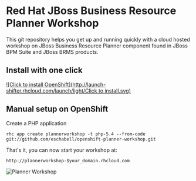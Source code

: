 Red Hat JBoss Business Resource Planner Workshop
================================================
This git repository helps you get up and running quickly with a 
cloud hosted workshop on JBoss Business Resource Planner component
found in JBoss BPM Suite and JBoss BRMS products.

Install with one click
----------------------
[![Click to install OpenShift](http://launch-shifter.rhcloud.com/launch/light/Click to  install.svg)](https://openshift.redhat.com/app/console/application_type/custom?&cartridges[]=php-5.4&initial_git_url=https://github.com/eschabell/openshift-planner-workshop.git&name=plannerworkshop)

Manual setup on OpenShift
-------------------------

Create a PHP application

    rhc app create plannerworkshop -t php-5.4 --from-code git://github.com/eschabell/openshift-planner-workshop.git

That's it, you can now start your workshop at:

    http://plannerworkshop-$your_domain.rhcloud.com

![Planner Workshop](https://raw.githubusercontent.com/eschabell/openshift-planner-workshop/master/php/cover.png)

